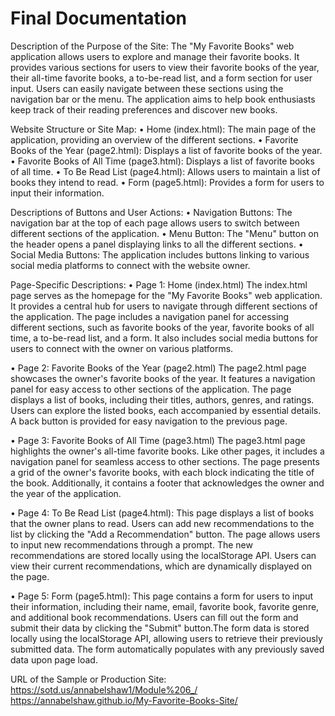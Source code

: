 # Final Documentation
Description of the Purpose of the Site:
The "My Favorite Books" web application allows users to explore and manage their favorite books. It provides various sections for users to view their favorite books of the year, their all-time favorite books, a to-be-read list, and a form section for user input. Users can easily navigate between these sections using the navigation bar or the menu. The application aims to help book enthusiasts keep track of their reading preferences and discover new books.

Website Structure or Site Map:
•	Home (index.html): The main page of the application, providing an overview of the different sections.
•	Favorite Books of the Year (page2.html): Displays a list of favorite books of the year.
•	Favorite Books of All Time (page3.html): Displays a list of favorite books of all time.
•	To Be Read List (page4.html): Allows users to maintain a list of books they intend to read.
•	Form (page5.html): Provides a form for users to input their information. 

Descriptions of Buttons and User Actions:
•	Navigation Buttons: The navigation bar at the top of each page allows users to switch between different sections of the application.
•	Menu Button: The "Menu" button on the header opens a panel displaying links to all the different sections.
•	Social Media Buttons: The application includes buttons linking to various social media platforms to connect with the website owner. 

Page-Specific Descriptions:
•	Page 1: Home (index.html)
The index.html page serves as the homepage for the "My Favorite Books" web application. It provides a central hub for users to navigate through different sections of the application. The page includes a navigation panel for accessing different sections, such as favorite books of the year, favorite books of all time, a to-be-read list, and a form. It also includes social media buttons for users to connect with the owner on various platforms.

•	Page 2: Favorite Books of the Year (page2.html) 
The page2.html page showcases the owner's favorite books of the year. It features a navigation panel for easy access to other sections of the application. The page displays a list of books, including their titles, authors, genres, and ratings. Users can explore the listed books, each accompanied by essential details. A back button is provided for easy navigation to the previous page.

•	Page 3: Favorite Books of All Time (page3.html)
The page3.html page highlights the owner's all-time favorite books. Like other pages, it includes a navigation panel for seamless access to other sections. The page presents a grid of the owner's favorite books, with each block indicating the title of the book. Additionally, it contains a footer that acknowledges the owner and the year of the application.

•	Page 4: To Be Read List (page4.html):
This page displays a list of books that the owner plans to read. Users can add new recommendations to the list by clicking the "Add a Recommendation" button. The page allows users to input new recommendations through a prompt. The new recommendations are stored locally using the localStorage API. Users can view their current recommendations, which are dynamically displayed on the page.

•	Page 5: Form (page5.html):
This page contains a form for users to input their information, including their name, email, favorite book, favorite genre, and additional book recommendations. Users can fill out the form and submit their data by clicking the "Submit" button.The form data is stored locally using the localStorage API, allowing users to retrieve their previously submitted data. The form automatically populates with any previously saved data upon page load.

URL of the Sample or Production Site:
   	https://sotd.us/annabelshaw1/Module%206_/ 
      https://annabelshaw.github.io/My-Favorite-Books-Site/ 
